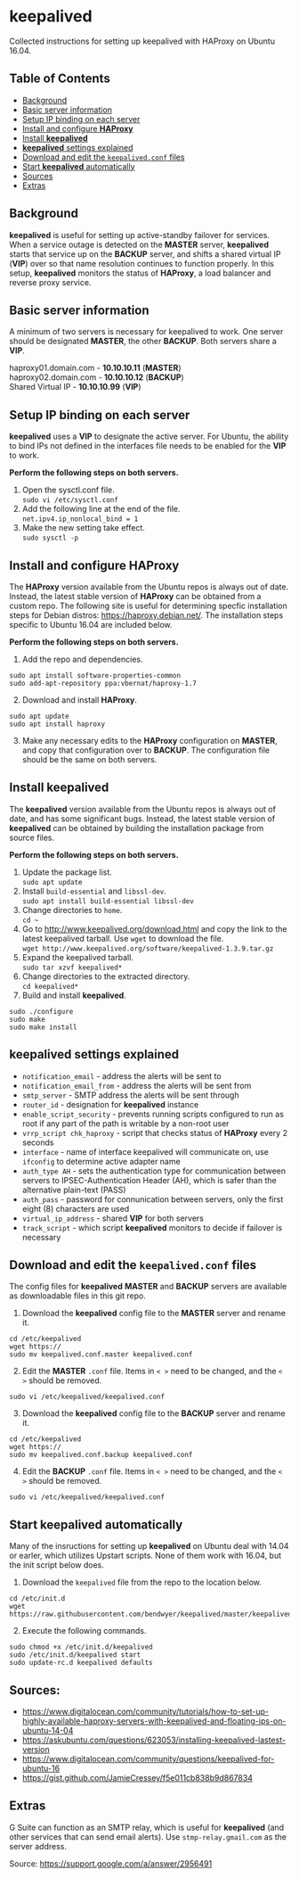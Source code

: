 # keepalived
Collected instructions for setting up keepalived with HAProxy on Ubuntu 16.04.

## Table of Contents
- [Background](#background)
- [Basic server information](#basic-server-information)
- [Setup IP binding on each server](#setup-ip-binding-on-each-server)
- [Install and configure **HAProxy**](#install-and-configure-haproxy)
- [Install **keepalived**](#install-keepalived)
- [**keepalived** settings explained](#keepalived-settings-explained)
- [Download and edit the `keepalived.conf` files](#download-and-edit-the-keepalivedconf-files)
- [Start **keepalived** automatically](#start-keepalived-automatically)
- [Sources](#sources)
- [Extras](#extras)

## Background
**keepalived** is useful for setting up active-standby failover for services. When a service outage is detected on the **MASTER** server, **keepalived** starts that service up on the **BACKUP** server, and shifts a shared virtual IP (**VIP**) over so that name resolution continues to function properly. In this setup, **keepalived** monitors the status of **HAProxy**, a load balancer and reverse proxy service.

## Basic server information
A minimum of two servers is necessary for keepalived to work. One server should be designated **MASTER**, the other **BACKUP**. Both servers share a **VIP**.

haproxy01.domain.com - **10.10.10.11** (**MASTER**)<br>
haproxy02.domain.com - **10.10.10.12** (**BACKUP**)<br>
Shared Virtual IP - **10.10.10.99** (**VIP**)<br>

## Setup IP binding on each server
**keepalived** uses a **VIP** to designate the active server. For Ubuntu, the ability to bind IPs not defined in the interfaces file needs to be enabled for the **VIP** to work.

**Perform the following steps on both servers.**

1. Open the sysctl.conf file.<br>
`sudo vi /etc/sysctl.conf`
2. Add the following line at the end of the file.<br>
`net.ipv4.ip_nonlocal_bind = 1`
3. Make the new setting take effect.<br>
`sudo sysctl -p`

## Install and configure HAProxy
The **HAProxy** version available from the Ubuntu repos is always out of date. Instead, the latest stable version of **HAProxy** can be obtained from a custom repo. The following site is useful for determining specfic installation steps for Debian distros: https://haproxy.debian.net/. The installation steps specific to Ubuntu 16.04 are included below.

**Perform the following steps on both servers.**

1. Add the repo and dependencies.
```
sudo apt install software-properties-common
sudo add-apt-repository ppa:vbernat/haproxy-1.7
```
2. Download and install **HAProxy**.
```
sudo apt update
sudo apt install haproxy
```
3. Make any necessary edits to the **HAProxy** configuration on **MASTER**, and copy that configuration over to **BACKUP**. The configuration file should be the same on both servers.

## Install keepalived
The **keepalived** version available from the Ubuntu repos is always out of date, and has some significant bugs. Instead, the latest stable version of **keepalived** can be obtained by building the installation package from source files. 

**Perform the following steps on both servers.**

1. Update the package list.<br>
`sudo apt update`
2. Install `build-essential` and `libssl-dev`.<br>
`sudo apt install build-essential libssl-dev`
3. Change directories to `home`.<br>
`cd ~`
4. Go to http://www.keepalived.org/download.html and copy the link to the latest keepalived tarball. Use `wget` to download the file.<br>
`wget http://www.keepalived.org/software/keepalived-1.3.9.tar.gz`
5. Expand the keepalived tarball.<br>
`sudo tar xzvf keepalived*`
6. Change directories to the extracted directory.<br>
`cd keepalived*`
7. Build and install **keepalived**.
```
sudo ./configure
sudo make
sudo make install
```

## keepalived settings explained

- `notification_email` - address the alerts will be sent to
- `notification_email_from` - address the alerts will be sent from
- `smtp_server` - SMTP address the alerts will be sent through
- `router_id` - designation for **keepalived** instance
- `enable_script_security` - prevents running scripts configured to run as root if any part of the path is writable by a non-root user
- `vrrp_script chk_haproxy` - script that checks status of **HAProxy** every 2 seconds
- `interface` - name of interface keepalived will communicate on, use `ifconfig` to determine active adapter name
- `auth_type AH` - sets the authentication type for communication between servers to IPSEC-Authentication Header (AH), which is safer than the alternative plain-text (PASS)
- `auth_pass` - password for connunication between servers, only the first eight (8) characters are used
- `virtual_ip_address` - shared **VIP** for both servers
- `track_script` - which script **keepalived** monitors to decide if failover is necessary

## Download and edit the `keepalived.conf` files

The config files for **keepalived** **MASTER** and **BACKUP** servers are available as downloadable files in this git repo.

1. Download the **keepalived** config file to the **MASTER** server and rename it.

```
cd /etc/keepalived
wget https://
sudo mv keepalived.conf.master keepalived.conf
```

2. Edit the **MASTER** `.conf` file. Items in `< >` need to be changed, and the `< >` should be removed.

```
sudo vi /etc/keepalived/keepalived.conf
```


3. Download the **keepalived** config file to the **BACKUP** server and rename it.

```
cd /etc/keepalived
wget https://
sudo mv keepalived.conf.backup keepalived.conf
```

4. Edit the **BACKUP** `.conf` file. Items in `< >` need to be changed, and the `< >` should be removed.

```
sudo vi /etc/keepalived/keepalived.conf
```

## Start keepalived automatically
Many of the insructions for setting up **keepalived** on Ubuntu deal with 14.04 or earler, which utilizes Upstart scripts. None of them work with 16.04, but the init script below does.

1. Download the `keepalived` file from the repo to the location below.<br>

```
cd /etc/init.d
wget https://raw.githubusercontent.com/bendwyer/keepalived/master/keepalived
```

2. Execute the following commands.

```
sudo chmod +x /etc/init.d/keepalived
sudo /etc/init.d/keepalived start
sudo update-rc.d keepalived defaults
```

## Sources:
- https://www.digitalocean.com/community/tutorials/how-to-set-up-highly-available-haproxy-servers-with-keepalived-and-floating-ips-on-ubuntu-14-04
- https://askubuntu.com/questions/623053/installing-keepalived-lastest-version
- https://www.digitalocean.com/community/questions/keepalived-for-ubuntu-16
- https://gist.github.com/JamieCressey/f5e011cb838b9d867834

## Extras
G Suite can function as an SMTP relay, which is useful for **keepalived** (and other services that can send email alerts). Use `stmp-relay.gmail.com` as the server address.

Source: https://support.google.com/a/answer/2956491
